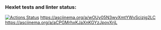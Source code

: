 ### Hexlet tests and linter status:
[![Actions Status](https://github.com/Maikai1er/backend-project-44/workflows/hexlet-check/badge.svg)](https://github.com/Maikai1er/backend-project-44/actions)
https://asciinema.org/a/wOUy05N3wvXmtYWvScizjg2LC
https://asciinema.org/a/aCPGMrhxKJaXnKGYzJpovXrjL